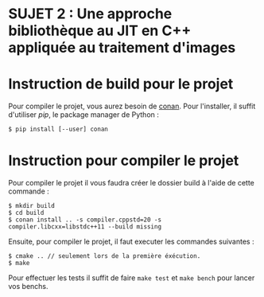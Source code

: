 
# SUJET 2 : Une approche bibliothèque au JIT en C++ appliquée au traitement d'images


# Instruction de build pour le projet

Pour compiler le projet, vous aurez besoin de [conan]. Pour l'installer, il suffit d'utiliser *pip*, le package manager de Python :

```
$ pip install [--user] conan
```

# Instruction pour compiler le projet

Pour compiler le projet il vous faudra créer le dossier build à l'aide de cette commande :

```
$ mkdir build
$ cd build
$ conan install .. -s compiler.cppstd=20 -s compiler.libcxx=libstdc++11 --build missing
```

Ensuite, pour compiler le projet, il faut executer les commandes suivantes :

```
$ cmake .. // seulement lors de la première éxécution.
$ make
```

Pour effectuer les tests il suffit de faire ``make test`` et ``make bench`` pour lancer vos benchs.

[conan]: <https://conan.io/>
